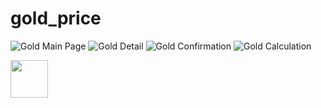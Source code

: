 # gold_price

![Gold Main Page](assets/images/gold_price_main_page.png?raw=true "Gold Main Page")
![Gold Detail](assets/images/gold_price_detail_weekly_analysis.png?raw=true "Gold Detail")
![Gold Confirmation](assets/images/gold_price_confirmation.png?raw=true "Gold Confirmation")
![Gold Calculation](assets/images/calculation_of_gold_price.png?raw=true "Gold Calculation")

<img src="https://github.com/MayYaminThant/gold_price/main/assets/images/gold_price_main_page.png?raw=true" height="60" width="60" >